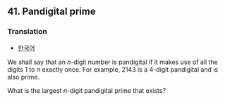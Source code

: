 ## 41. Pandigital prime

### Translation
* [한국어](./translation-ko.md)

We shall say that an <var>n</var>-digit number is pandigital if it makes use of all the digits 1 to <var>n</var> exactly once. For example, 2143 is a 4-digit pandigital and is also prime.

What is the largest <var>n</var>-digit pandigital prime that exists?
